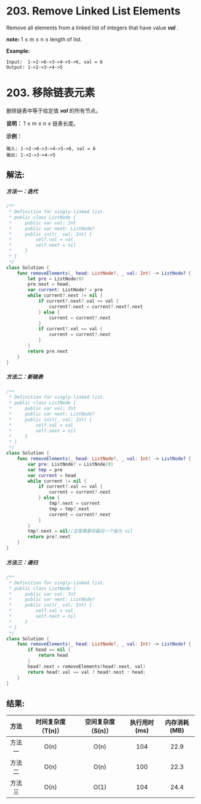 
# 203. Remove Linked List Elements
Remove all elements from a linked list of integers that have value  ***val*** .

**note:** 1 ≤ m ≤ n ≤ length of list.

**Example:**
```
Input:  1->2->6->3->4->5->6, val = 6
Output: 1->2->3->4->5
```

# 203. 移除链表元素
删除链表中等于给定值 ***val*** 的所有节点。

**说明：** 1 ≤ m ≤ n ≤ 链表长度。

**示例：**
```
输入: 1->2->6->3->4->5->6, val = 6
输出: 1->2->3->4->5
```

## 解法:
##### 方法一：迭代
```swift
/**
 * Definition for singly-linked list.
 * public class ListNode {
 *     public var val: Int
 *     public var next: ListNode?
 *     public init(_ val: Int) {
 *         self.val = val
 *         self.next = nil
 *     }
 * }
 */
class Solution {
    func removeElements(_ head: ListNode?, _ val: Int) -> ListNode? {
        let pre = ListNode(0)
        pre.next = head;
        var current: ListNode? = pre
        while current?.next != nil {
            if current?.next?.val == val {
                current?.next = current?.next?.next
            } else {
                current = current?.next
            }
            if current?.val == val {
                current = current?.next
            }
        }
        return pre.next
    }
}
```
##### 方法二：新链表
```swift
/**
 * Definition for singly-linked list.
 * public class ListNode {
 *     public var val: Int
 *     public var next: ListNode?
 *     public init(_ val: Int) {
 *         self.val = val
 *         self.next = nil
 *     }
 * }
 */
class Solution {
    func removeElements(_ head: ListNode?, _ val: Int) -> ListNode? {
        var pre: ListNode? = ListNode(0)
        var tmp = pre
        var current = head
        while current != nil {
            if current?.val == val {
                current = current?.next
            } else {
                tmp?.next = current
                tmp = tmp?.next
                current = current?.next
            }
        }
        tmp?.next = nil//这里需要将最后一个指为 nil
        return pre?.next
    }
}
```
##### 方法三：递归
```swift
/**
 * Definition for singly-linked list.
 * public class ListNode {
 *     public var val: Int
 *     public var next: ListNode?
 *     public init(_ val: Int) {
 *         self.val = val
 *         self.next = nil
 *     }
 * }
 */
class Solution {
    func removeElements(_ head: ListNode?, _ val: Int) -> ListNode? {
        if head == nil {
            return head
        }
        head?.next = removeElements(head?.next, val)
        return head?.val == val ? head?.next : head;
    }
}
```

## 结果:
| 方法 | 时间复杂度（T(n)） | 空间复杂度（S(n)） | 执行用时(ms) | 内存消耗(MB) |
|:-------:|:-------:|:-------:|:-------:|:-------:|
| 方法一 |   O(n)  | O(n) |  104  | 22.9 |
| 方法二 |   O(n)  | O(n) |  100  | 22.3|
| 方法三 |   O(n)  | O(1) |  104  | 24.4 |
